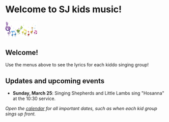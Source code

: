 Welcome to SJ kids music!
==================

<img src=music.jpg width=100>

Welcome!
--------
Use the menus above to see the lyrics for each kiddo singing group!

Updates and upcoming events
--------

* **Sunday, March 25**: Singing Shepherds and Little Lambs sing "Hosanna" at the 10:30 service.

*Open the [calendar](calendar.md) for all important dates, such as when each kid group sings up front.*
